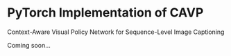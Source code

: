 # PyTorch Implementation of CAVP

Context-Aware Visual Policy Network for Sequence-Level Image Captioning

Coming soon...
